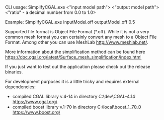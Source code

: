 CLI usage:
SimplifyCGAL.exe <"input model path"> <"output model path"> <"ratio" - a decimal number from 0.0 to 1.0>

Example: SimplifyCGAL.exe inputModel.off outputModel.off 0.5  

Supported file format is Object File Format (\*.off). While it is not a very common mesh format you can certainly convert any mesh to a Object File Format. Among other you can use MeshLab http://www.meshlab.net/.

More information about the simplification method can be found here https://doc.cgal.org/latest/Surface_mesh_simplification/index.html

If you just want to test out the application please check out the release binaries.

For development purposes it is a little tricky and requires external dependencies:
- compiled CGAL library v.4-14 in directory C:\dev\CGAL-4.14  https://www.cgal.org/
- compiled boost library v.1-70 in directory C:\local\boost_1_70_0 https://www.boost.org/
